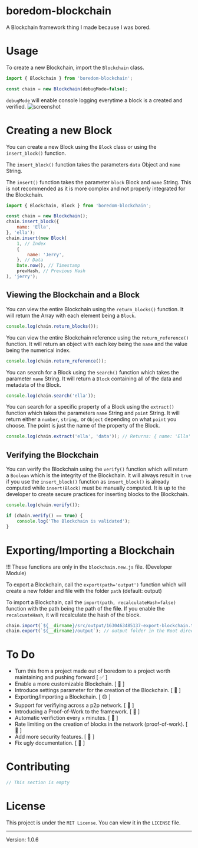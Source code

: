 # boredom-blockchain
A Blockchain framework thing I made because I was bored.

# Usage
To create a new Blockchain, import the ``Blockchain`` class.
```js
import { Blockchain } from 'boredom-blockchain';

const chain = new Blockchain(debugMode=false);
```

``debugMode`` will enable console logging everytime a block is a created and verified.
![screenshot](https://cdn.discordapp.com/attachments/812448501505327114/881715264356511784/unknown.png)

# Creating a new Block
You can create a new Block using the ``Block`` class or using the ``insert_block()`` function. 

The ``insert_block()`` function takes the parameters ``data`` Object and ``name`` String.

The ``insert()`` function takes the parameter ``block`` Block and ``name`` String. This is not recommended as it is more complex and not properly integrated for the Blockchain. 

```js
import { Blockchain, Block } from 'boredom-blockchain';

const chain = new Blockchain();
chain.insert_block({
    name: 'Ella',
}, 'ella');
chain.insert(new Block(
    1, // Index
    {
        name: 'Jerry',
    }, // Data
    Date.now(), // Timestamp
    prevHash, // Previous Hash
), 'jerry');
```

## Viewing the Blockchain and a Block
You can view the entire Blockchain using the ``return_blocks()`` function. It will return the Array with each element being a ``Block``. 
```js
console.log(chain.return_blocks());
```

You can view the entire Blockchain reference using the ``return_reference()`` function. It will return an object with each key being the ``name`` and the value being the numerical index.
```js
console.log(chain.return_reference());
```

You can search for a Block using the ``search()`` function which takes the parameter ``name`` String. It will return a ``Block`` containing all of the data and metadata of the Block.
```js
console.log(chain.search('ella'));
```

You can search for a specific property of a Block using the ``extract()`` function which takes the parameters ``name`` String and ``point`` String. It will return either a ``number``, ``string,`` or ``Object`` depending on what ``point`` you choose. The point is just the name of the property of the Block.
```js
console.log(chain.extract('ella', 'data')); // Returns: { name: 'Ella' }
```

## Verifying the Blockchain
You can verify the Blockchain using the ``verify()`` function which will return a ``Boolean`` which is the integrity of the Blockchain. It will always result in ``true`` if you use the ``insert_block()`` function as ``insert_block()`` is already computed while ``insert(Block)`` must be manually computed. It is up to the developer to create secure practices for inserting blocks to the Blockchain.
```js
console.log(chain.verify());

if (chain.verify() == true) {
    console.log('The Blockchain is validated');
}
```

# Exporting/Importing a Blockchain
!!! These functions are only in the ``blockchain.new.js`` file. (Developer Module)

To export a Blockchain, call the ``export(path='output')`` function which will create a new folder and file with the folder ``path`` (default: output)

To import a Blockchain, call the ``import(path, recalculateHash=false)`` function with the path being the path of the **file**. If you enable the ``recalcuateHash``, it will recalculate the hash of the block.

```js
chain.import(`${__dirname}/src/output/1630463485137-export-blockchain.txt`);
chain.export(`${__dirname}/output`); // output folder in the Root directory
```

# To Do
- Turn this from a project made out of boredom to a project worth maintaining and pushing forward [ ✅ ]
- Enable a more customizable Blockchain. [ 🚫 ]
- Introduce settings parameter for the creation of the Blockchain. [ 🚫 ]
- Exporting/Importing a Blockchain. [ 🟡 ]
- Support for verifiying across a p2p network. [ 🚫 ]
- Introducing a Proof-of-Work to the framework. [ 🚫 ]
- Automatic verifiction every ``x`` minutes. [ 🚫 ]
- Rate limiting on the creation of blocks in the network (proof-of-work). [ 🚫 ]
- Add more security features. [ 🚫 ]
- Fix ugly documentation. [ 🚫 ]

# Contributing
```js
// This section is empty
```

# License
This project is under the ``MIT License``. You can view it in the ``LICENSE`` file.

---

Version: 1.0.6